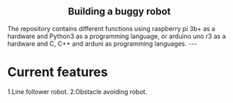 <center> <h2> Building a buggy robot </h2> </center>
The repository contains different functions using raspberry pi 3b+ as a hardware and Python3 as a programming language,
or arduino uno r3 as a hardware and C, C++ and arduni as programming languages.
---

# Current features
1.Line follower robot.
2.Obstacle avoiding robot.
